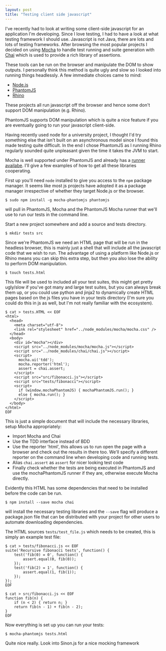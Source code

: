 ```yaml
---
layout: post
title: "Testing client side javascript"
---
```


I've recently had to look at writing some client-side javascript for an
application I'm developing. Since I love testing, I had to have a look at what
testing framework I should use. Javascript is not Java, there are lots and lots
of testing frameworks. After browsing the most popular projects I decided on
using [Mocha](http://visionmedia.github.io/mocha/) to handle test running and
suite generation with [Chai](http://chaijs.com) which is used to provide a rich
library of assertions.

These tools can be run on the browser and manipulate the DOM to show outputs. I
personally think this method is quite ugly and slow so I looked into running
things headlessly. A few immediate choices came to mind:

* [Node.js](http://nodejs.org/)
* [PhantomJS](http://phantomjs.org/)
* [Rhino](https://developer.mozilla.org/en-US/docs/Rhino)

These projects all run javascript off the browser and hence some don't support
DOM manipulation (e.g. Rhino).

PhantomJS supports DOM manipulation which is quite a nice feature
if you are eventually going to run your javascript client-side.

Having recently used node for a university project, I thought I'd try something
else that isn't built on an asynchronous model since I found this made testing
quite difficult. In the end I chose PhantomJS as I running Rhino regularly
sounded quite unpleasant given the time it takes the JVM to start.


Mocha is well supported under PhantomJS and already has a [runner
availabe](https://github.com/metaskills/mocha-phantomjs). I'll give a few
examples of how to get all these libraries cooperating.

First up you'll need `node` installed to give you access to the `npm` package
manager. It seems like most js projects have adopted it as a package manager
irrespective of whether they target Node.js or the browser.

    $ sudo npm install -g mocha-phantomjs phantomjs

will pull in PhantomJS, Mocha and the PhantomJS Mocha runner that we'll use to
run our tests in the command line.

Start a new project somewhere and add a source and tests directory.
    
    $ mkdir tests src

Since we're PhantomJS we need an HTML page that will be run in the headless
browser, this is mainly just a shell that will include all the javascript code
that we wish to run. The advantage of using a platform like Node.js or Rhino
means you can skip this extra step, but then you also lose the ability to
perform DOM manipulation.

    $ touch tests.html

This file will be used to included all your test suites, this might get pretty
ugly/slow if you've got many and large test suites, but you can always break
them up, or you could use python and jinja2 to dynamically create HTML pages
based on the js files you have in your tests directory (I'm sure you could do
this in js as well, but I'm not really familiar with the ecosystem).

    $ cat > tests.HTML << EOF
    <html>
      <head>
        <meta charset="utf-8">
        <link rel="stylesheet" href="../node_modules/mocha/mocha.css" />
      </head>
      <body>
        <div id="mocha"></div>
        <script src="../node_modules/mocha/mocha.js"></script>
        <script src="../node_modules/chai/chai.js"></script>
        <script>
          mocha.ui('tdd');
          mocha.reporter('html');
          assert = chai.assert;
        </script>
        <script src="src/fibonacci.js"></script>
        <script src="tests/fibonacci"></script>
        <script>
          if (window.mochaPhantomJS) { mochaPhantomJS.run(); }
          else { mocha.run(); }
        </script>
      </body>
    </html>
    EOF    

This is just a simple document that will include the necessary libraries, setup
Mocha appropriately:

  * Import Mocha and Chai
  * Use the TDD interface instead of BDD
  * Use the reporter 'html', this allows us to run open the page with a
    browser and check out the results in there too. We'll specify a different
    reporter on the command line when developing code and running tests. 
  * Alias `chai.assert` as `assert` for nicer looking test code
  * Finally check whether the tests are being executed in PhantomJS and use the
    mochaPhantomJS runner if they are, otherwise execute Mocha directly.

Evidently this HTML has some dependencies that need to be installed before the
code can be run.

    $ npm install --save mocha chai

will install the necessary testing libraries and the `--save` flag will produce
a package.json file that can be distributed with your project for other users to
automate downloading dependencies.

The HTML sources `tests/test_file.js` which needs to be created, this is simply
an example test file:
    
    $ cat > tests/fibonacci.js << EOF
    suite('Recursive fibonacci tests', function() {
        test('fib(0) = 0', function() {
            assert.equal(0, fib(0));
        });
        test('fib(2) = 1', function() {
            assert.equal(1, fib(1));
        });
    });
    EOF

    $ cat > src/fibonacci.js << EOF
    function fib(n) {
        if (n < 2) { return n; }
        return fib(n - 1) + fib(n - 2);
    }
    EOF

Now everything is set up you can run your tests:

    $ mocha-phantomjs tests.html

Quite nice really. Look into Sinon.js for a nice mocking framework
